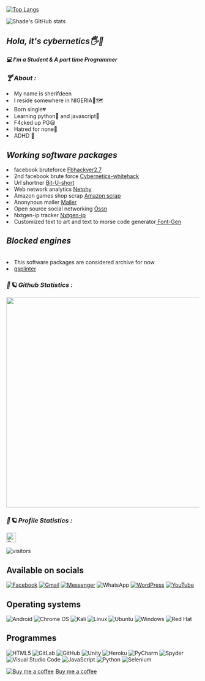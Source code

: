 [![Top Langs](https://github-readme-stats.vercel.app/api/top-langs/?username=shade234sherif)](https://github.com/shade234sherif/github-readme-stats)


![Shade's GitHub stats](https://github-readme-stats.vercel.app/api?username=shade234sherif&show_icons=true&theme=radical)



<h2><b><i>Hola, it's cybernetics🖐🙂</h2></b></i>


<b><i>💻 I'm a Student & A part time Programmer</i></b>

<h3><b><i>🍸 About :</i></b></h3>
<li>My name is sherifdeen</i></li>
<li>I reside somewhere in NIGERIA💚🗺</i></li>
<li>Born single💔</i></li>
<li>Learning python🐍 and javascript👾</i></li>
<li>F4cked up PG😪</i></li>
<li>Hatred for none🦩</i></li>
<li>ADHD 🥺</i></li>


<h2><b><i>Working software packages</h2></b></i></li>
<li> facebook bruteforce <a href=https://github.com/shade234sherif/fbhackver2.7>Fbhackver2.7</a></i></li>
<li> 2nd facebook brute force <a href=https://github.com/shade234sherif/cybernetics-whitehack>Cybernetics-whitehack</a></i></li>
<li> Url shortner <a href=https://github.com/shade234sherif/bitly-api-python>Bit-U-short</a></i></li>
<li> Web network analytics <a href=https://github.com/shade234sherif/NETPHY>Netphy</a></i></li>
<li> Amazon games shop scrap <a href=https://github.com/shade234sherif/amazon-shop-video-games>Amazon scrap</a></i></li>
<li> Anonynous mailer  <a href=https://github.com/shade234sherif/MAILER>Mailer</a></li></i>
<li> Open source social networking <a href=https://github.com/B3stp3z/open-source-social-networking->Ossn</a></i></li>
<li> Nxtgen-ip tracker <a href=https://github.com/shade234sherif/nxtgen-ip>Nxtgen-ip</a></i></li>
<li> Customized text to art and text to morse code generator<a href=https://github.com/shade234sherif/font-generator> Font-Gen</a></li></i>

<h2><b><i>Blocked engines</h2></b></i></br>
<li> This software packages are considered archive for now</li></i>

<li> <a href=https://github.com/shade234sherif/gsplinter>gsplinter</a></li></i>






<h3><b><i>🌌🪐 Github Statistics :</i></b></h3>
<a href="https://github.com/shade234sherif"><img width=550 src="https://github-profile-trophy.vercel.app/?username=shade234sherif&theme=dracula&no-frame=true&title=Followers,Stars,Commit,Repository"/></a>



<h3><b><i>🌌🪐 Profile Statistics :</i></b></h3>

<a href="https://github.com/shade234sherif"><img height="25" title="Counter" src="https://komarev.com/ghpvc/?username=shade234sherif&color=blueviolet&style=flat-square"></a>


![visitors](https://visitor-badge.glitch.me/badge?page_id=page.id) 

<h2>Available on socials</h2>

<a href = https://facebook.com/cyberhacks6>![Facebook](https://img.shields.io/badge/Facebook-%231877F2.svg?style=for-the-badge&logo=Facebook&logoColor=white)</a>
<a href="mailto:cybersalimn@gmail.com">![Gmail](https://img.shields.io/badge/Gmail-D14836?style=for-the-badge&logo=gmail&logoColor=white)</a>
<a href =https://facebook.com/shade234sherif>![Messenger](https://img.shields.io/badge/Messenger-00B2FF?style=for-the-badge&logo=messenger&logoColor=white)</a>
![WhatsApp](https://img.shields.io/badge/WhatsApp-25D366?style=for-the-badge&logo=whatsapp&logoColor=white)
<a href=https://cyberhacks.science.blog>![WordPress](https://img.shields.io/badge/WordPress-%23117AC9.svg?style=for-the-badge&logo=WordPress&logoColor=white)</a>
<a href=https://www.youtube.com/channel/UCzG0bl-mKbMTfil9lSWUD1w>![YouTube](https://img.shields.io/badge/YouTube-%23FF0000.svg?style=for-the-badge&logo=YouTube&logoColor=white)</a>

<h2>Operating systems</h2>

![Android](https://img.shields.io/badge/Android-3DDC84?style=for-the-badge&logo=android&logoColor=white)
![Chrome OS](https://img.shields.io/badge/chrome%20os-3d89fc?style=for-the-badge&logo=google%20chrome&logoColor=white)
![Kali](https://img.shields.io/badge/Kali-268BEE?style=for-the-badge&logo=kalilinux&logoColor=white)
![Linux](https://img.shields.io/badge/Linux-FCC624?style=for-the-badge&logo=linux&logoColor=black)
![Ubuntu](https://img.shields.io/badge/Ubuntu-E95420?style=for-the-badge&logo=ubuntu&logoColor=white)
![Windows](https://img.shields.io/badge/Windows-0078D6?style=for-the-badge&logo=windows&logoColor=white)
![Red Hat](https://img.shields.io/badge/Red%20Hat-EE0000?style=for-the-badge&logo=redhat&logoColor=white)


<h2><b>Programmes</h2></b>

![HTML5](https://img.shields.io/badge/html5-%23E34F26.svg?style=for-the-badge&logo=html5&logoColor=white)
![GitLab](https://img.shields.io/badge/gitlab-%23181717.svg?style=for-the-badge&logo=gitlab&logoColor=white)
![GitHub](https://img.shields.io/badge/github-%23121011.svg?style=for-the-badge&logo=github&logoColor=white)
![Unity](https://img.shields.io/badge/unity-%23000000.svg?style=for-the-badge&logo=unity&logoColor=white)
![Heroku](https://img.shields.io/badge/heroku-%23430098.svg?style=for-the-badge&logo=heroku&logoColor=white)
![PyCharm](https://img.shields.io/badge/pycharm-143?style=for-the-badge&logo=pycharm&logoColor=black&color=black&labelColor=green)
![Spyder](https://img.shields.io/badge/Spyder-838485?style=for-the-badge&logo=spyder%20ide&logoColor=maroon)
![Visual Studio Code](https://img.shields.io/badge/Visual%20Studio%20Code-0078d7.svg?style=for-the-badge&logo=visual-studio-code&logoColor=white)
![JavaScript](https://img.shields.io/badge/javascript-%23323330.svg?style=for-the-badge&logo=javascript&logoColor=%23F7DF1E)
![Python](https://img.shields.io/badge/python-3670A0?style=for-the-badge&logo=python&logoColor=ffdd54)
![Selenium](https://img.shields.io/badge/-selenium-%43B02A?style=for-the-badge&logo=selenium&logoColor=white)




<link href="https://fonts.googleapis.com/css?family=Cookie" rel="stylesheet"><a class="bmc-button" target="_blank" href="https://www.buymeacoffee.com/shade234sherif"><img src="https://www.buymeacoffee.com/assets/img/BMC-btn-logo.svg" alt="Buy me a coffee"><span style="margin-left:5px">Buy me a coffee</span></a>

<!---
Cybernetics is a ✨ special ✨ repository because its `README.md` (this file) appears on your GitHub profile.
You can click the Preview link to take a look at your changes.
--->

